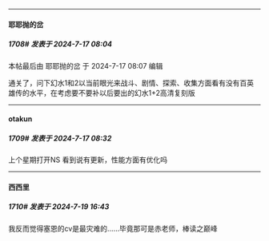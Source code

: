 ﻿
*****

####  耶耶抛的岔  
##### 1708#       发表于 2024-7-17 08:04

 本帖最后由 耶耶抛的岔 于 2024-7-17 08:07 编辑 

通关了，问下幻水1和2以当前眼光来战斗、剧情、探索、收集方面看有没有百英雄传的水平，在考虑要不要补以后要出的幻水1+2高清复刻版

*****

####  otakun  
##### 1709#       发表于 2024-7-17 08:32

上个星期打开NS 看到说有更新，性能方面有优化吗


*****

####  西西里  
##### 1710#       发表于 2024-7-19 16:43

我反而觉得塞恩的cv是最灾难的……毕竟那可是赤老师，棒读之巅峰

